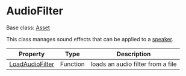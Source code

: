 # AudioFilter

Base class: [Asset](Asset.md)

This class manages sound effects that can be applied to a [speaker](Speaker.md).

| Property | Type | Description |
|---|---|---|
| [LoadAudioFilter](#loadaudiofilter) | Function | loads an audio filter from a file |
